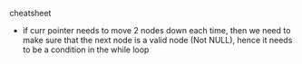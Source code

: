 cheatsheet
- if curr pointer needs to move 2 nodes down each time, then we need to make sure that the next node is a valid node (Not NULL),
hence it needs to be a condition in the while loop
